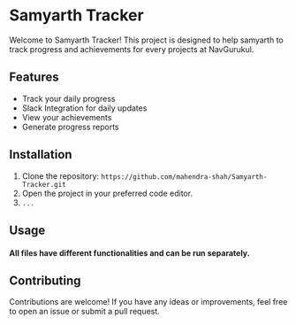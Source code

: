 # Samyarth Tracker

Welcome to Samyarth Tracker! This project is designed to help samyarth to track progress and achievements for every projects at NavGurukul.

## Features

- Track your daily progress
- Slack Integration for daily updates
- View your achievements
- Generate progress reports

## Installation

1. Clone the repository: `https://github.com/mahendra-shah/Samyarth-Tracker.git`
2. Open the project in your preferred code editor.
3. `...`

## Usage
#### All files have different functionalities and can be run separately.


## Contributing

Contributions are welcome! If you have any ideas or improvements, feel free to open an issue or submit a pull request.
